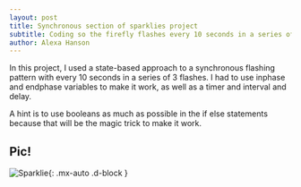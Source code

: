 ```yaml
---
layout: post
title: Synchronous section of sparklies project
subtitle: Coding so the firefly flashes every 10 seconds in a series of 3 flashes
author: Alexa Hanson
---
```


In this project, I used a state-based approach to a synchronous flashing pattern with every 10 seconds in a series of 3 flashes. I had to use inphase and endphase variables to make it work, as well as a timer and interval and delay.

A hint is to use booleans as much as possible in the if else statements because that will be the magic trick to make it work.

## Pic!


![Sparklie](https://alexahanson22-ui.github.io/assets/img/synccc.jpeg){: .mx-auto .d-block }
